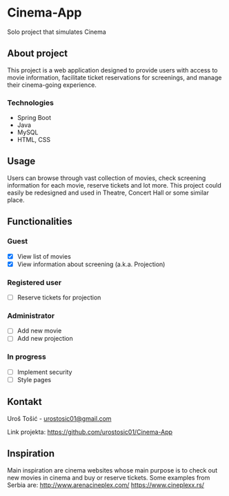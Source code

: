 # Cinema-App
Solo project that simulates Cinema

## About project
This project is a web application designed to provide users with access to movie information, 
facilitate ticket reservations for screenings, and manage their cinema-going experience.  

### Technologies
  <ul>
    <li>Spring Boot</li>
    <li>Java</li>
    <li>MySQL</li>
    <li>HTML, CSS</li>
  </ul>

## Usage
Users can browse through vast collection of movies, check screening information for each movie, reserve tickets and lot more. 
This project could easily be redesigned and used in Theatre, Concert Hall or some similar place.

## Functionalities 

### Guest
- [x] View list of movies
- [x] View information about screening (a.k.a. Projection)
 
### Registered user
- [ ] Reserve tickets for projection
      
### Administrator
- [ ] Add new movie
- [ ] Add new projection 

### In progress
- [ ] Implement security 
- [ ] Style pages

## Kontakt
Uroš Tošić - urostosic01@gmail.com

Link projekta: https://github.com/urostosic01/Cinema-App

## Inspiration

Main inspiration are cinema websites whose main purpose is to check out new movies in cinema and buy or reserve tickets.
Some examples from Serbia are:
http://www.arenacineplex.com/
https://www.cineplexx.rs/

 
